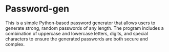 # Password-gen
This is a simple Python-based password generator that allows users to generate strong, random passwords of any length. The program includes a combination of uppercase and lowercase letters, digits, and special characters to ensure the generated passwords are both secure and complex.
